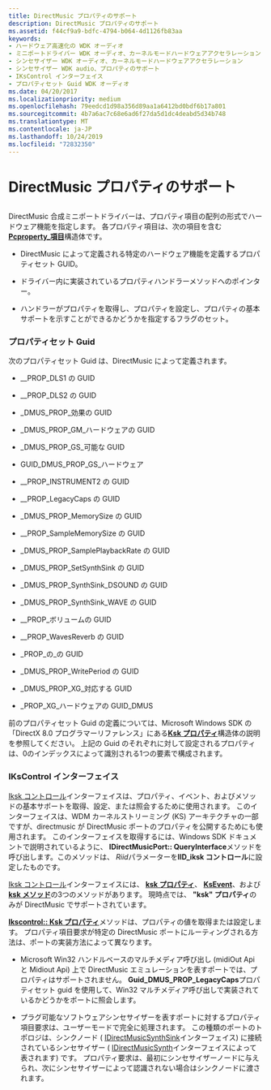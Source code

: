 ```yaml
---
title: DirectMusic プロパティのサポート
description: DirectMusic プロパティのサポート
ms.assetid: f44cf9a9-bdfc-4794-b064-4d1126fb83aa
keywords:
- ハードウェア高速化の WDK オーディオ
- ミニポートドライバー WDK オーディオ、カーネルモードハードウェアアクセラレーション
- シンセサイザー WDK オーディオ、カーネルモードハードウェアアクセラレーション
- シンセサイザー WDK audio、プロパティのサポート
- IKsControl インターフェイス
- プロパティセット Guid WDK オーディオ
ms.date: 04/20/2017
ms.localizationpriority: medium
ms.openlocfilehash: 79eedcd1d98a356d89aa1a6412bd0bdf6b17a801
ms.sourcegitcommit: 4b7a6ac7c68e6ad6f27da5d1dc4deabd5d34b748
ms.translationtype: MT
ms.contentlocale: ja-JP
ms.lasthandoff: 10/24/2019
ms.locfileid: "72832350"
---
```

# <a name="support-for-directmusic-properties"></a>DirectMusic プロパティのサポート


## <span id="support_for_directmusic_properties"></span><span id="SUPPORT_FOR_DIRECTMUSIC_PROPERTIES"></span>


DirectMusic 合成ミニポートドライバーは、プロパティ項目の配列の形式でハードウェア機能を指定します。 各プロパティ項目は、次の項目を含む[**Pcproperty\_項目**](https://docs.microsoft.com/windows-hardware/drivers/ddi/portcls/ns-portcls-pcproperty_item)構造体です。

-   DirectMusic によって定義される特定のハードウェア機能を定義するプロパティセット GUID。

-   ドライバー内に実装されているプロパティハンドラーメソッドへのポインター。

-   ハンドラーがプロパティを取得し、プロパティを設定し、プロパティの基本サポートを示すことができるかどうかを指定するフラグのセット。

### <a name="span-idproperty_set_guidsspanspan-idproperty_set_guidsspanproperty-set-guids"></a><span id="property_set_guids"></span><span id="PROPERTY_SET_GUIDS"></span>プロパティセット Guid

次のプロパティセット Guid は、DirectMusic によって定義されます。

-   \_\_PROP\_DLS1 の GUID

-   \_\_PROP\_DLS2 の GUID

-   \_DMUS\_PROP\_効果の GUID

-   \_DMUS\_PROP\_GM\_ハードウェアの GUID

-   \_DMUS\_PROP\_GS\_可能な GUID

-   GUID\_DMUS\_PROP\_GS\_ハードウェア

-   \_\_PROP\_INSTRUMENT2 の GUID

-   \_\_PROP\_LegacyCaps の GUID

-   \_DMUS\_PROP\_MemorySize の GUID

-   \_\_PROP\_SampleMemorySize の GUID

-   \_DMUS\_PROP\_SamplePlaybackRate の GUID

-   \_DMUS\_PROP\_SetSynthSink の GUID

-   \_DMUS\_PROP\_SynthSink\_DSOUND の GUID

-   \_DMUS\_PROP\_SynthSink\_WAVE の GUID

-   \_\_PROP\_ボリュームの GUID

-   \_\_PROP\_WavesReverb の GUID

-   \_PROP\_の\_の GUID

-   \_DMUS\_PROP\_WritePeriod の GUID

-   \_DMUS\_PROP\_XG\_対応する GUID

-   \_PROP\_XG\_ハードウェアの GUID\_DMUS

前のプロパティセット Guid の定義については、Microsoft Windows SDK の「DirectX 8.0 プログラマーリファレンス」にある[**Ksk プロパティ**](https://docs.microsoft.com/previous-versions/ff564262(v=vs.85))構造体の説明を参照してください。 上記の Guid のそれぞれに対して設定されるプロパティは、0のインデックスによって識別される1つの要素で構成されます。

### <a name="span-idikscontrol_interfacespanspan-idikscontrol_interfacespanikscontrol-interface"></a><span id="ikscontrol_interface"></span><span id="IKSCONTROL_INTERFACE"></span>IKsControl インターフェイス

[Iksk コントロール](https://docs.microsoft.com/windows-hardware/drivers/ddi/ksproxy/nn-ksproxy-ikscontrol)インターフェイスは、プロパティ、イベント、およびメソッドの基本サポートを取得、設定、または照会するために使用されます。 このインターフェイスは、WDM カーネルストリーミング (KS) アーキテクチャの一部ですが、directmusic が DirectMusic ポートのプロパティを公開するためにも使用されます。 このインターフェイスを取得するには、Windows SDK ドキュメントで説明されているように、 **IDirectMusicPort:: QueryInterface**メソッドを呼び出します。このメソッドは、 *Riid*パラメーターを**IID\_iksk コントロール**に設定したものです。

[Iksk コントロール](https://docs.microsoft.com/windows-hardware/drivers/ddi/ksproxy/nn-ksproxy-ikscontrol)インターフェイスには、 [**ksk プロパティ**](https://docs.microsoft.com/windows-hardware/drivers/ddi/ksproxy/nf-ksproxy-ikscontrol-ksproperty)、 [**KsEvent**](https://docs.microsoft.com/windows-hardware/drivers/ddi/ksproxy/nf-ksproxy-ikscontrol-ksevent)、および[**ksk メソッド**](https://docs.microsoft.com/windows-hardware/drivers/ddi/ksproxy/nf-ksproxy-ikscontrol-ksmethod)の3つのメソッドがあります。 現時点では、 **"ksk" プロパティ**のみが DirectMusic でサポートされています。

[**Ikscontrol:: Ksk プロパティ**](https://docs.microsoft.com/windows-hardware/drivers/ddi/ks/nf-ks-ikscontrol-ksproperty)メソッドは、プロパティの値を取得または設定します。 プロパティ項目要求が特定の DirectMusic ポートにルーティングされる方法は、ポートの実装方法によって異なります。

-   Microsoft Win32 ハンドルベースのマルチメディア呼び出し (midiOut Api と Midiout Api) 上で DirectMusic エミュレーションを表すポートでは、プロパティはサポートされません。 **Guid\_DMUS\_PROP\_LegacyCaps**プロパティセット guid を使用して、Win32 マルチメディア呼び出しで実装されているかどうかをポートに照会します。

-   プラグ可能なソフトウェアシンセサイザーを表すポートに対するプロパティ項目要求は、ユーザーモードで完全に処理されます。 この種類のポートのトポロジは、シンクノード ( [IDirectMusicSynthSink](https://docs.microsoft.com/windows/desktop/api/dmusics/nn-dmusics-idirectmusicsynthsink)インターフェイス) に接続されているシンセサイザー ( [IDirectMusicSynth](https://docs.microsoft.com/windows/desktop/api/dmusics/nn-dmusics-idirectmusicsynth)インターフェイスによって表されます) です。 プロパティ要求は、最初にシンセサイザーノードに与えられ、次にシンセサイザーによって認識されない場合はシンクノードに渡されます。

 

 





